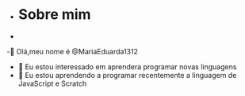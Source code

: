 - # Sobre mim
-
-👋 Olá,meu nome é @MariaEduarda1312
- 👀 Eu estou interessado em aprendera programar novas linguagens
- 🌱 Eu estou aprendendo a programar recentemente a linguagem de JavaScript e Scratch
